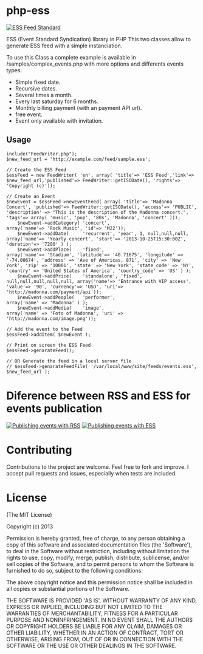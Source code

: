 php-ess
=======

[![ESS Feed Standard](http://essfeed.org/images/8/87/ESS_logo_32x32.png)](http://essfeed.org/)

ESS (Event Standard Syndication) library in PHP
This two classes allow to generate ESS feed with a simple instanciation.

To use this Class a complete example is available in /samples/complex_events.php
with more options and differents events types: 
- Simple fixed date.
- Recursive dates.
- Several times a month.
- Every last saturday for 6 months.
- Monthly billing payment (with an payment API url).
- free event.
- Event only available with invitation.


## Usage

 	include("FeedWriter.php");
  	$new_feed_url = 'http://example.com/feed/sample.ess';
  	
	// Create the ESS Feed
	$essFeed = new FeedWriter( 'en', array( 'title'=> 'ESS Feed','link'=> $new_feed_url,'published'=> FeedWriter::getISODate(), 'rights'=> 'Copyright (c)'));
 	
	// Create an Event 
	$newEvent = $essFeed->newEventFeed( array( 'title'=> 'Madonna Concert', 'published'=> FeedWriter::getISODate(), 'access'=> 'PUBLIC', 'description' => "This is the description of the Madonna concert.", 'tags'=> array( 'music', 'pop', '80s', 'Madonna', 'concert' )));
  		$newEvent->addCategory( 'concert', 										 array('name'=> 'Rock Music', 'id'=> 'M22'));
		$newEvent->addDate( 	'recurrent', 'year', 1, null,null,null,			 array('name'=> 'Yearly concert', 'start'=> '2013-10-25T15:30:00Z', 'duration'=> '7200' ) );
		$newEvent->addPlace( 	'fixed', 										 array('name'=> 'Stadium', 'latitude'=> '40.71675', 'longitude' => '-74.00674', 'address' => 'Ave of Americas, 871', 'city' => 'New York', 'zip' => '10001', 'state' => 'New York', 'state_code' => 'NY', 'country' => 'United States of America', 'country_code' => 'US' ) );
		$newEvent->addPrice(	'standalone', 'fixed', null,null,null,null,null, array('name'=> 'Entrance with VIP access', 'value'=> '90', 'currency'=> 'USD', 'uri'=> 'http://madonna.com/payment/api'));
		$newEvent->addPeople(	'performer',									 array('name' => 'Madonna' ) );
		$newEvent->addMedia(	'image', 										 array('name' => 'Foto of Madonna', 'uri' => 'http://madonna.com/image.png'));					
		
	// Add the event to the Feed
	$essFeed->addItem( $newEvent );
	
	// Print on screen the ESS Feed
	$essFeed->genarateFeed();
	
	// OR Generate the feed in a local server file
	// $essFeed->genarateFeedFile( '/var/local/www/site/feeds/events.ess', $new_feed_url );

# Diference between RSS and ESS for events publication
[![Publishing events with RSS](/images/6/64/Before_ess_with_rss.gif)](http://essfeed.org/)
[![Publishing events with ESS](/images/3/3b/After_with_ess.gif)](http://essfeed.org/)


# Contributing

Contributions to the project are welcome. Feel free to fork and improve. I accept pull requests and issues,
especially when tests are included.

# License

(The MIT License)

Copyright (c) 2013

Permission is hereby granted, free of charge, to any person obtaining
a copy of this software and associated documentation files (the
'Software'), to deal in the Software without restriction, including
without limitation the rights to use, copy, modify, merge, publish,
distribute, sublicense, and/or sell copies of the Software, and to
permit persons to whom the Software is furnished to do so, subject to
the following conditions:

The above copyright notice and this permission notice shall be
included in all copies or substantial portions of the Software.

THE SOFTWARE IS PROVIDED 'AS IS', WITHOUT WARRANTY OF ANY KIND,
EXPRESS OR IMPLIED, INCLUDING BUT NOT LIMITED TO THE WARRANTIES OF
MERCHANTABILITY, FITNESS FOR A PARTICULAR PURPOSE AND NONINFRINGEMENT.
IN NO EVENT SHALL THE AUTHORS OR COPYRIGHT HOLDERS BE LIABLE FOR ANY
CLAIM, DAMAGES OR OTHER LIABILITY, WHETHER IN AN ACTION OF CONTRACT,
TORT OR OTHERWISE, ARISING FROM, OUT OF OR IN CONNECTION WITH THE
SOFTWARE OR THE USE OR OTHER DEALINGS IN THE SOFTWARE.
